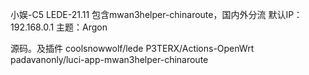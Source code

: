 小娱-C5
LEDE-21.11
包含mwan3helper-chinaroute，国内外分流
默认IP：192.168.0.1
主题：Argon

源码。及插件
coolsnowwolf/lede
P3TERX/Actions-OpenWrt
padavanonly/luci-app-mwan3helper-chinaroute
